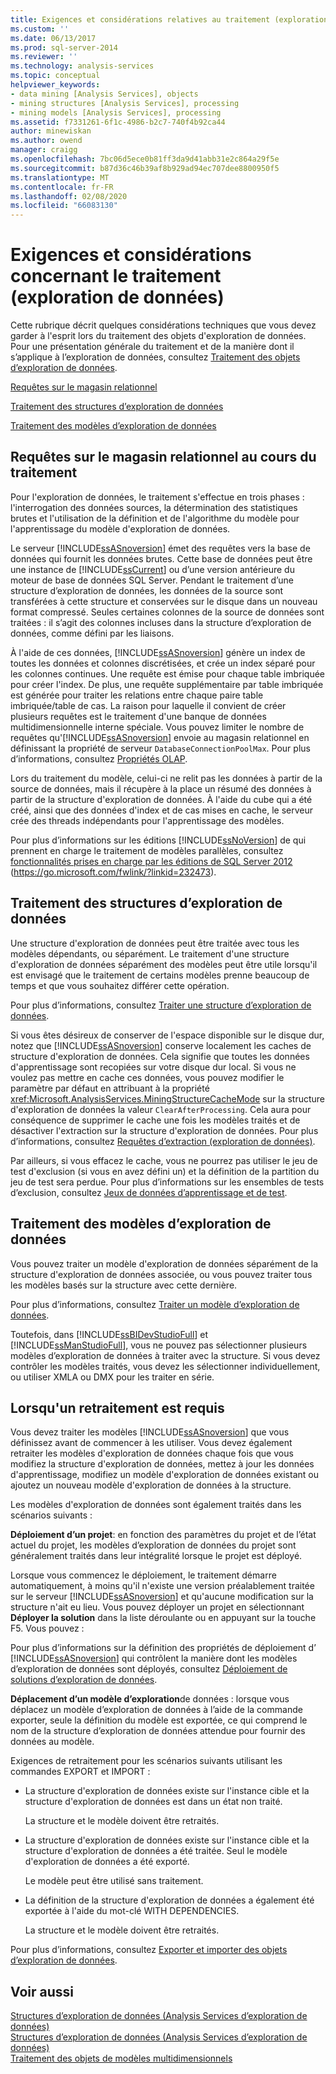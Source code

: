 ```yaml
---
title: Exigences et considérations relatives au traitement (exploration de données) | Microsoft Docs
ms.custom: ''
ms.date: 06/13/2017
ms.prod: sql-server-2014
ms.reviewer: ''
ms.technology: analysis-services
ms.topic: conceptual
helpviewer_keywords:
- data mining [Analysis Services], objects
- mining structures [Analysis Services], processing
- mining models [Analysis Services], processing
ms.assetid: f7331261-6f1c-4986-b2c7-740f4b92ca44
author: minewiskan
ms.author: owend
manager: craigg
ms.openlocfilehash: 7bc06d5ece0b81ff3da9d41abb31e2c864a29f5e
ms.sourcegitcommit: b87d36c46b39af8b929ad94ec707dee8800950f5
ms.translationtype: MT
ms.contentlocale: fr-FR
ms.lasthandoff: 02/08/2020
ms.locfileid: "66083130"
---
```

# <a name="processing-requirements-and-considerations-data-mining"></a>Exigences et considérations concernant le traitement (exploration de données)
  Cette rubrique décrit quelques considérations techniques que vous devez garder à l'esprit lors du traitement des objets d'exploration de données. Pour une présentation générale du traitement et de la manière dont il s’applique à l’exploration de données, consultez [Traitement des objets d’exploration de données](processing-data-mining-objects.md).  
  
 [Requêtes sur le magasin relationnel](#bkmk_QueryReqs)  
  
 [Traitement des structures d’exploration de données](#bkmk_ProcessStructures)  
  
 [Traitement des modèles d’exploration de données](#bkmk_ProcessModels)  
  
##  <a name="bkmk_QueryReqs"></a>Requêtes sur le magasin relationnel au cours du traitement  
 Pour l'exploration de données, le traitement s'effectue en trois phases : l'interrogation des données sources, la détermination des statistiques brutes et l'utilisation de la définition et de l'algorithme du modèle pour l'apprentissage du modèle d'exploration de données.  
  
 Le serveur [!INCLUDE[ssASnoversion](../../includes/ssasnoversion-md.md)] émet des requêtes vers la base de données qui fournit les données brutes. Cette base de données peut être une instance de [!INCLUDE[ssCurrent](../../includes/sscurrent-md.md)] ou d’une version antérieure du moteur de base de données SQL Server. Pendant le traitement d’une structure d’exploration de données, les données de la source sont transférées à cette structure et conservées sur le disque dans un nouveau format compressé. Seules certaines colonnes de la source de données sont traitées : il s’agit des colonnes incluses dans la structure d’exploration de données, comme défini par les liaisons.  
  
 À l'aide de ces données, [!INCLUDE[ssASnoversion](../../includes/ssasnoversion-md.md)] génère un index de toutes les données et colonnes discrétisées, et crée un index séparé pour les colonnes continues. Une requête est émise pour chaque table imbriquée pour créer l'index. De plus, une requête supplémentaire par table imbriquée est générée pour traiter les relations entre chaque paire table imbriquée/table de cas. La raison pour laquelle il convient de créer plusieurs requêtes est le traitement d'une banque de données multidimensionnelle interne spéciale. Vous pouvez limiter le nombre de requêtes qu'[!INCLUDE[ssASnoversion](../../includes/ssasnoversion-md.md)] envoie au magasin relationnel en définissant la propriété de serveur `DatabaseConnectionPoolMax`. Pour plus d’informations, consultez [Propriétés OLAP](../server-properties/olap-properties.md).  
  
 Lors du traitement du modèle, celui-ci ne relit pas les données à partir de la source de données, mais il récupère à la place un résumé des données à partir de la structure d'exploration de données. À l'aide du cube qui a été créé, ainsi que des données d'index et de cas mises en cache, le serveur crée des threads indépendants pour l'apprentissage des modèles.  
  
 Pour plus d’informations sur les éditions [!INCLUDE[ssNoVersion](../../includes/ssnoversion-md.md)] de qui prennent en charge le traitement de modèles parallèles, consultez [fonctionnalités prises en charge par les éditions de SQL Server 2012](https://go.microsoft.com/fwlink/?linkid=232473) (https://go.microsoft.com/fwlink/?linkid=232473).  
  
##  <a name="bkmk_ProcessStructures"></a>Traitement des structures d’exploration de données  
 Une structure d'exploration de données peut être traitée avec tous les modèles dépendants, ou séparément. Le traitement d'une structure d'exploration de données séparément des modèles peut être utile lorsqu'il est envisagé que le traitement de certains modèles prenne beaucoup de temps et que vous souhaitez différer cette opération.  
  
 Pour plus d’informations, consultez [Traiter une structure d’exploration de données](process-a-mining-structure.md).  
  
 Si vous êtes désireux de conserver de l'espace disponible sur le disque dur, notez que [!INCLUDE[ssASnoversion](../../includes/ssasnoversion-md.md)] conserve localement les caches de structure d'exploration de données. Cela signifie que toutes les données d'apprentissage sont recopiées sur votre disque dur local. Si vous ne voulez pas mettre en cache ces données, vous pouvez modifier le paramètre par défaut en attribuant à la propriété <xref:Microsoft.AnalysisServices.MiningStructureCacheMode> sur la structure d'exploration de données la valeur `ClearAfterProcessing`. Cela aura pour conséquence de supprimer le cache une fois les modèles traités et de désactiver l'extraction sur la structure d'exploration de données. Pour plus d’informations, consultez [Requêtes d’extraction &#40;exploration de données&#41;](drillthrough-queries-data-mining.md).  
  
 Par ailleurs, si vous effacez le cache, vous ne pourrez pas utiliser le jeu de test d'exclusion (si vous en avez défini un) et la définition de la partition du jeu de test sera perdue. Pour plus d’informations sur les ensembles de tests d’exclusion, consultez [Jeux de données d’apprentissage et de test](training-and-testing-data-sets.md).  
  
##  <a name="bkmk_ProcessModels"></a>Traitement des modèles d’exploration de données  
 Vous pouvez traiter un modèle d'exploration de données séparément de la structure d'exploration de données associée, ou vous pouvez traiter tous les modèles basés sur la structure avec cette dernière.  
  
 Pour plus d’informations, consultez [Traiter un modèle d’exploration de données](process-a-mining-model.md).  
  
 Toutefois, dans [!INCLUDE[ssBIDevStudioFull](../../includes/ssbidevstudiofull-md.md)] et [!INCLUDE[ssManStudioFull](../../includes/ssmanstudiofull-md.md)], vous ne pouvez pas sélectionner plusieurs modèles d’exploration de données à traiter avec la structure. Si vous devez contrôler les modèles traités, vous devez les sélectionner individuellement, ou utiliser XMLA ou DMX pour les traiter en série.  
  
## <a name="when-reprocessing-is-required"></a>Lorsqu'un retraitement est requis  
 Vous devez traiter les modèles [!INCLUDE[ssASnoversion](../../includes/ssasnoversion-md.md)] que vous définissez avant de commencer à les utiliser. Vous devez également retraiter les modèles d'exploration de données chaque fois que vous modifiez la structure d'exploration de données, mettez à jour les données d'apprentissage, modifiez un modèle d'exploration de données existant ou ajoutez un nouveau modèle d'exploration de données à la structure.  
  
 Les modèles d'exploration de données sont également traités dans les scénarios suivants :  
  
 **Déploiement d’un projet**: en fonction des paramètres du projet et de l’état actuel du projet, les modèles d’exploration de données du projet sont généralement traités dans leur intégralité lorsque le projet est déployé.  
  
 Lorsque vous commencez le déploiement, le traitement démarre automatiquement, à moins qu'il n'existe une version préalablement traitée sur le serveur [!INCLUDE[ssASnoversion](../../includes/ssasnoversion-md.md)] et qu'aucune modification sur la structure n'ait eu lieu. Vous pouvez déployer un projet en sélectionnant **Déployer la solution** dans la liste déroulante ou en appuyant sur la touche F5. Vous pouvez :  
  
 Pour plus d’informations sur la définition des propriétés de déploiement d’ [!INCLUDE[ssASnoversion](../../includes/ssasnoversion-md.md)] qui contrôlent la manière dont les modèles d’exploration de données sont déployés, consultez [Déploiement de solutions d’exploration de données](deployment-of-data-mining-solutions.md).  
  
 **Déplacement d’un modèle d’exploration**de données : lorsque vous déplacez un modèle d’exploration de données à l’aide de la commande exporter, seule la définition du modèle est exportée, ce qui comprend le nom de la structure d’exploration de données attendue pour fournir des données au modèle.  
  
 Exigences de retraitement pour les scénarios suivants utilisant les commandes EXPORT et IMPORT :  
  
-   La structure d'exploration de données existe sur l'instance cible et la structure d'exploration de données est dans un état non traité.  
  
     La structure et le modèle doivent être retraités.  
  
-   La structure d'exploration de données existe sur l'instance cible et la structure d'exploration de données a été traitée. Seul le modèle d'exploration de données a été exporté.  
  
     Le modèle peut être utilisé sans traitement.  
  
-   La définition de la structure d'exploration de données a également été exportée à l'aide du mot-clé WITH DEPENDENCIES.  
  
     La structure et le modèle doivent être retraités.  
  
 Pour plus d’informations, consultez [Exporter et importer des objets d’exploration de données](export-and-import-data-mining-objects.md).  
  
## <a name="see-also"></a>Voir aussi  
 [Structures d’exploration de données &#40;Analysis Services d’exploration de données&#41;](mining-structures-analysis-services-data-mining.md)   
 [Structures d’exploration de données &#40;Analysis Services d’exploration de données&#41;](mining-structures-analysis-services-data-mining.md)   
 [Traitement des objets de modèles multidimensionnels](../multidimensional-models/processing-a-multidimensional-model-analysis-services.md)  
  
  
